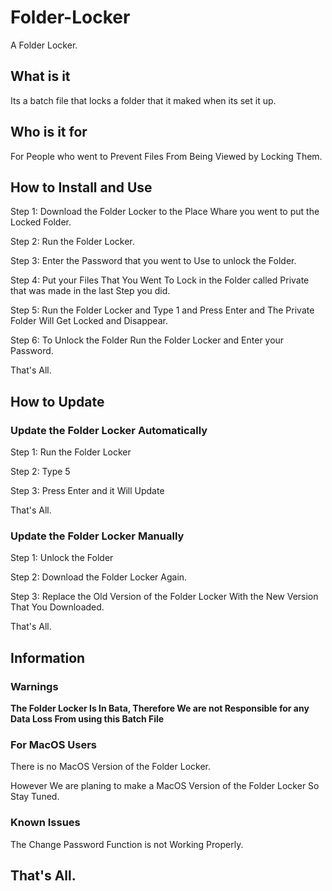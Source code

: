 # Folder-Locker
A Folder Locker.
## What is it
Its a batch file that locks a folder that it maked when its set it up.
## Who is it for
For People who went to Prevent Files From Being Viewed by Locking Them.
## How to Install and Use
Step 1: Download the Folder Locker to the Place Whare you went to put the Locked Folder.

Step 2: Run the Folder Locker.

Step 3: Enter the Password that you went to Use to unlock the Folder.

Step 4: Put your Files That You Went To Lock in the Folder called Private that was made in the last Step you did.

Step 5: Run the Folder Locker and Type 1 and Press Enter and The Private Folder Will Get Locked and Disappear.

Step 6: To Unlock the Folder Run the Folder Locker and Enter your Password.

That's All.
## How to Update
### Update the Folder Locker Automatically
Step 1: Run the Folder Locker

Step 2: Type 5

Step 3: Press Enter and it Will Update

That's All.
### Update the Folder Locker Manually
Step 1: Unlock the Folder

Step 2: Download the Folder Locker Again.

Step 3: Replace the Old Version of the Folder Locker With the New Version That You Downloaded.

That's All.
## Information
### Warnings
**The Folder Locker Is In Bata, Therefore We are not Responsible for any Data Loss From using this Batch File**
### For MacOS Users
There is no MacOS Version of the Folder Locker.

However We are planing to make a MacOS Version of the Folder Locker So Stay Tuned.
### Known Issues
The Change Password Function is not Working Properly.
## That's All.
